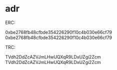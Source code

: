 # adr


ERC:

0xbe2768fb48cfbde354226290f10c4b030e66cf79
0xbe2768fb48cfbde354226290f10c4b030e66cf79




TRC:

TVdh2DdZcAZVJmLHwUQXqR9LDxUZgi2Zcm
TVdh2DdZcAZVJmLHwUQXqR9LDxUZgi2Zcm
